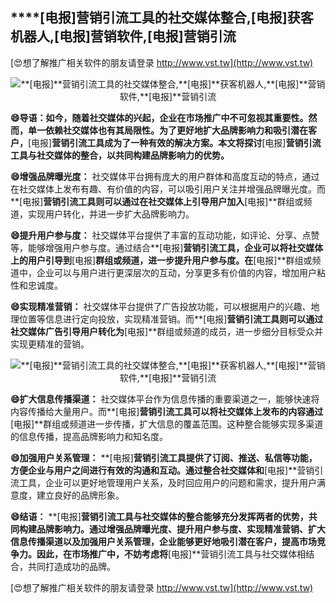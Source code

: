 ## ****[电报]**营销引流工具的社交媒体整合,**[电报]**获客机器人,**[电报]**营销软件,**[电报]**营销引流**

[😍想了解推广相关软件的朋友请登录 http://www.vst.tw](http://www.vst.tw)

 <center><img src="https://vst.tw/MP4/tuiguang/png/7.png" alt="**[电报]**营销引流工具的社交媒体整合,**[电报]**获客机器人,**[电报]**营销软件,**[电报]**营销引流"></center>

**😄导语：如今，随着社交媒体的兴起，企业在市场推广中不可忽视其重要性。然而，单一依赖社交媒体也有其局限性。为了更好地扩大品牌影响力和吸引潜在客户，**[电报]**营销引流工具成为了一种有效的解决方案。本文将探讨**[电报]**营销引流工具与社交媒体的整合，以共同构建品牌影响力的优势。**

**😄增强品牌曝光度：**
社交媒体平台拥有庞大的用户群体和高度互动的特点，通过在社交媒体上发布有趣、有价值的内容，可以吸引用户关注并增强品牌曝光度。而**[电报]**营销引流工具则可以通过在社交媒体上引导用户加入**[电报]**群组或频道，实现用户转化，并进一步扩大品牌影响力。

**😄提升用户参与度：**
社交媒体平台提供了丰富的互动功能，如评论、分享、点赞等，能够增强用户参与度。通过结合**[电报]**营销引流工具，企业可以将社交媒体上的用户引导到**[电报]**群组或频道，进一步提升用户参与度。在**[电报]**群组或频道中，企业可以与用户进行更深层次的互动，分享更多有价值的内容，增加用户粘性和忠诚度。

**😄实现精准营销：**
社交媒体平台提供了广告投放功能，可以根据用户的兴趣、地理位置等信息进行定向投放，实现精准营销。而**[电报]**营销引流工具则可以通过社交媒体广告引导用户转化为**[电报]**群组或频道的成员，进一步细分目标受众并实现更精准的营销。

 <center><img src="https://vst.tw/MP4/tuiguang/png/3.png" alt="**[电报]**营销引流工具的社交媒体整合,**[电报]**获客机器人,**[电报]**营销软件,**[电报]**营销引流"></center>

**😄扩大信息传播渠道：**
社交媒体平台作为信息传播的重要渠道之一，能够快速将内容传播给大量用户。而**[电报]**营销引流工具可以将社交媒体上发布的内容通过**[电报]**群组或频道进一步传播，扩大信息的覆盖范围。这种整合能够实现多渠道的信息传播，提高品牌影响力和知名度。

**😄加强用户关系管理：**
**[电报]**营销引流工具提供了订阅、推送、私信等功能，方便企业与用户之间进行有效的沟通和互动。通过整合社交媒体和**[电报]**营销引流工具，企业可以更好地管理用户关系，及时回应用户的问题和需求，提升用户满意度，建立良好的品牌形象。

**😄结语：**
**[电报]**营销引流工具与社交媒体的整合能够充分发挥两者的优势，共同构建品牌影响力。通过增强品牌曝光度、提升用户参与度、实现精准营销、扩大信息传播渠道以及加强用户关系管理，企业能够更好地吸引潜在客户，提高市场竞争力。因此，在市场推广中，不妨考虑将**[电报]**营销引流工具与社交媒体相结合，共同打造成功的品牌。

[😍想了解推广相关软件的朋友请登录 http://www.vst.tw](http://www.vst.tw)



